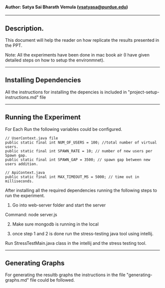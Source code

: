 #### Author: Satya Sai Bharath Vemula (vsatyasa@purdue.edu)

--------------------------------------------------------------------------------------------------------------------------------------------

## Description.
This document will help the reader on how replicate the results presented in the PPT.

Note: All the experiments have been done in mac book air (I have given detailed steps on how to setup the environmnet).

--------------------------------------------------------------------------------------------------------------------------------------------

## Installing Dependencies

All the instructions for installing the depencies is included in "project-setup-instructions.md" file

--------------------------------------------------------------------------------------------------------------------------------------------

## Running the Experiment


For Each Run the following variables could be configured.

    // UserContext.java file
    public static final int NUM_OF_USERS = 100; //total number of virtual users.
    public static final int SPAWN_RATE = 10; // number of new users per Spawn gap.
    public static final int SPAWN_GAP = 3500; // spawn gap between new users addition.

    // ApiContext.java
    public static final int MAX_TIMEOUT_MS = 5000; // time out in milliseconds.


After installing all the required dependencies running the following steps to run the experiment.

1. Go into web-server folder and start the server

Command: node server.js

2. Make sure mongodb is running in the local

3. once step 1 and 2 is done run the stress-testing java tool using intellij.

Run StressTestMain.java class in the intellij and the stress testing tool.


--------------------------------------------------------------------------------------------------------------------------------------------

## Generating Graphs

For generating the resultb graphs the instructions in the file "generating-graphs.md" file could be followed.

